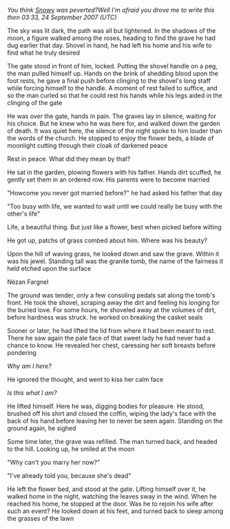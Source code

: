 *You think [Snowy](https://fiction.wikia.com/wiki/Snowy) was peverted?Well I'm afraid you drove me to write this then 03:33, 24 September 2007 (UTC)*

The sky was lit dark, the path was all but lightened. In the shadows of the moon, a figure walked among the roses, heading to find the grave he had dug earlier that day. Shovel in hand, he had left his home and his wife to find what he truly desired

The gate stood in front of him, locked. Putting the shovel handle on a peg, the man pulled himself up. Hands on the brink of shedding blood upon the foot rests, he gave a final push before clinging to the shovel's long staff while forcing himself to the handle. A moment of rest failed to suffice, and so the man curled so that he could rest his hands while his legs aided in the clinging of the gate

He was over the gate, hands in pain. The graves lay in silence, waiting for his choice. But he knew who he was here for, and walked down the garden of death. It was quiet here, the silence of the night spoke to him louder than the words of the church. He stopped to enjoy the flower beds, a blade of moonlight cutting through their cloak of darkened peace

Rest in peace. What did they mean by that?

He sat in the garden, plowing flowers with his father. Hands dirt scuffed, he gently set them in an ordered row. His parents were to become married

"Howcome you never got married before?" he had asked his father that day

"Too busy with life, we wanted to wait until we could really be busy with the other's life"

Life, a beautiful thing. But just like a flower, best when picked before wilting

He got up, patchs of grass combed about him. Where was his beauty?

Upon the hill of waving grass, he looked down and saw the grave. Within it was his jewel. Standing tall was the granite tomb, the name of the fairness it held etched upon the surface

Nézan Fargnel

The ground was tender, only a few consoling pedals sat along the tomb's front. He took the shovel, scraping away the dirt and feeling his longing for the buried love. For some hours, he shoveled away at the volumes of dirt, before hardness was struck. he worked on breaking the casket seals

Sooner or later, he had lifted the lid from where it had been meant to rest. There he saw again the pale face of that sweet lady he had never had a chance to know. He revealed her chest, caressing her soft breasts before pondering

*Why am I here?*

He ignored the thought, and went to kiss her calm face

*Is this what I am?*

He lifted himself. Here he was, digging bodies for pleasure. He stood, brushed off his shirt and closed the coffin, wiping the lady's face with the back of his hand before leaving her to never be seen again. Standing on the ground again, he sighed

Some time later, the grave was refilled. The man turned back, and headed to the hill. Looking up, he smiled at the moon

"Why can't you marry her now?"

"I've already told you, because she's dead"

He left the flower bed, and stood at the gate. Lifting himself over it, he walked home in the night, watching the leaves sway in the wind. When he reached his home, he stopped at the door. Was he to rejoin his wife after such an event? He looked down at his feet, and turned back to sleep among the grasses of the lawn

